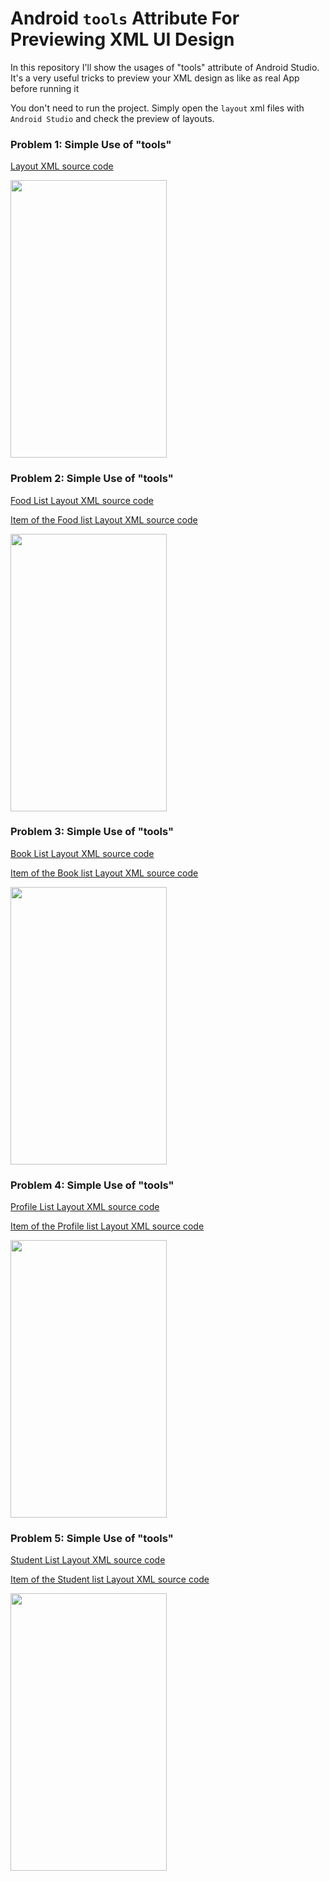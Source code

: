# Android `tools` Attribute For Previewing XML UI Design
In this repository I'll show the usages of "tools" attribute of Android Studio. It's a very useful tricks to preview your XML design as like as real App before running it

You don't need to run the project. Simply open the `layout` xml files with `Android Studio` and check the preview of layouts.

### Problem 1: Simple Use of "tools"
[Layout XML source code](https://github.com/hasancse91/Android-tools-Attribute-For-UI-Design/blob/master/Android-Tools-Attribute/app/src/main/res/layout/activity_main.xml)

<img src="https://raw.githubusercontent.com/hasancse91/Android-tools-Attribute-For-UI-Design/master/data/Android-tools-attribute-1.png" width="250" height="444" />


### Problem 2: Simple Use of "tools"
[Food List Layout XML source code](https://github.com/hasancse91/Android-tools-Attribute-For-UI-Design/blob/master/Android-Tools-Attribute/app/src/main/res/layout/layout_food_list.xml)

[Item of the Food list Layout XML source code](https://github.com/hasancse91/Android-tools-Attribute-For-UI-Design/blob/master/Android-Tools-Attribute/app/src/main/res/layout/item_food.xml)

<img src="https://raw.githubusercontent.com/hasancse91/Android-tools-Attribute-For-UI-Design/master/data/Android-tools-attribute-2.png" width="250" height="444" />


### Problem 3: Simple Use of "tools"
[Book List Layout XML source code](https://github.com/hasancse91/Android-tools-Attribute-For-UI-Design/blob/master/Android-Tools-Attribute/app/src/main/res/layout/layout_book_list.xml)

[Item of the Book list Layout XML source code](https://github.com/hasancse91/Android-tools-Attribute-For-UI-Design/blob/master/Android-Tools-Attribute/app/src/main/res/layout/item_book.xml)

<img src="https://raw.githubusercontent.com/hasancse91/Android-tools-Attribute-For-UI-Design/master/data/Android-tools-attribute-3.png" width="250" height="444" />


### Problem 4: Simple Use of "tools"
[Profile List Layout XML source code](https://github.com/hasancse91/Android-tools-Attribute-For-UI-Design/blob/master/Android-Tools-Attribute/app/src/main/res/layout/layout_profile_list.xml)

[Item of the Profile list Layout XML source code](https://github.com/hasancse91/Android-tools-Attribute-For-UI-Design/blob/master/Android-Tools-Attribute/app/src/main/res/layout/item_profile.xml)

<img src="https://raw.githubusercontent.com/hasancse91/Android-tools-Attribute-For-UI-Design/master/data/Android-tools-attribute-4.png" width="250" height="444" />


### Problem 5: Simple Use of "tools"
[Student List Layout XML source code](https://github.com/hasancse91/Android-tools-Attribute-For-UI-Design/blob/master/Android-Tools-Attribute/app/src/main/res/layout/layout_student_list.xml)

[Item of the Student list Layout XML source code](https://github.com/hasancse91/Android-tools-Attribute-For-UI-Design/blob/master/Android-Tools-Attribute/app/src/main/res/layout/item_student.xml)

<img src="https://raw.githubusercontent.com/hasancse91/Android-tools-Attribute-For-UI-Design/master/data/Android-tools-attribute-5.png" width="250" height="444" />
